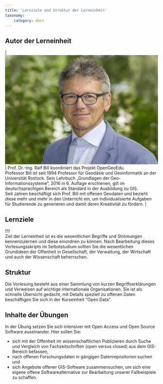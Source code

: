 ```yaml
---
title: 'Lernziele und Struktur der Lerneinheit'
taxonomy:
    category: docs
---
```


## Autor der Lerneinheit

| ![](Ralf_Bill_1335a.jpg?lightbox=800&resize=300&classes=caption "Prof. Dr.-Ing. Ralf Bill") | Prof. Dr.-Ing. Ralf Bill koordiniert das Projekt OpenGeoEdu. <br /> Professor Bill ist seit 1994 Professor für Geodäsie und Geoinformatik an der Universität Rostock. Sein Lehrbuch „Grundlagen der Geo-Informationssysteme“, 2016 in 6. Auflage erschienen, gilt im deutschsprachigen Bereich als Standard in der Ausbildung zu GIS. <br /> Seit Jahren beschäftigt sich Prof. Bill mit offenen Geodaten und bezieht diese mehr und mehr in den Unterricht ein, um individualisierte Aufgaben für Studierende zu generieren und damit deren Kreativität zu fördern. |

## Lernziele 
!!!! <br> Ziel der Lerneinheit ist es die wesentlichen Begriffe und Strömungen kennenzulernen und diese einordnen zu können. Nach Bearbeitung dieses Vorlesungsskripts im Selbststudium sollten Sie die wesentlichen Grundideen der Offenheit in Gesellschaft, der Verwaltung, der Wirtschaft und auch der Wissenschaft beherrschen.

## Struktur 

Die Vorlesung besteht aus einer Sammlung von kurzen Begriffserklärungen und Verweisen auf wichtige internationale Organisationen. Sie ist als schnelle Übersicht gedacht, mit Details speziell zu offenen Daten beschäftigen Sie sich in der Kurseinheit "Open Data".

## Inhalte der Übungen

In der Übung setzen Sie sich intensiver mit Open Access und Open Source Software auseinander. Hier sollen Sie: 

+ sich mit der Offenheit im wissenschaftlichen Publizieren durch Suche und Vergleich von Fachzeitschriften (open versus closed) aus dem GIS-Bereich befassen,
+ nach offenen Forschungsdaten in gängigen Datenrepositorien suchen und
+ sich Angebote offener GIS-Software zusammensuchen, um sich eine eigene offene Softwarealternative zur Bearbeitung unserer Fallbeispiele zu schaffen.
